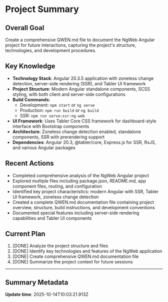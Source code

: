 # Project Summary

## Overall Goal
Create a comprehensive QWEN.md file to document the NgWeb Angular project for future interactions, capturing the project's structure, technologies, and development procedures.

## Key Knowledge
- **Technology Stack**: Angular 20.3.5 application with zoneless change detection, server-side rendering (SSR), and Tabler UI framework
- **Project Structure**: Modern Angular standalone components, SCSS styling, with both client and server-side configurations
- **Build Commands**: 
  - Development: `npm start` or `ng serve`
  - Production: `npm run build` or `ng build`
  - SSR: `npm run serve:ssr:ng-web`
- **UI Framework**: Uses Tabler Core CSS framework for dashboard-style interface with Bootstrap components
- **Architecture**: Zoneless change detection enabled, standalone components, SSR with prerendering support
- **Dependencies**: Angular 20.3, @tabler/core, Express.js for SSR, RxJS, and various Angular packages

## Recent Actions
- Completed comprehensive analysis of the NgWeb Angular project
- Explored multiple files including package.json, README.md, app component files, routing, and configuration
- Identified key project characteristics: modern Angular with SSR, Tabler UI framework, zoneless change detection
- Created a complete QWEN.md documentation file containing project overview, structure, build instructions, and development conventions
- Documented special features including server-side rendering capabilities and Tabler UI components

## Current Plan
1. [DONE] Analyze the project structure and files
2. [DONE] Identify key technologies and features of the NgWeb application
3. [DONE] Create comprehensive QWEN.md documentation file
4. [DONE] Summarize the project context for future sessions

---

## Summary Metadata
**Update time**: 2025-10-14T10:03:21.913Z 
